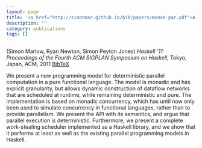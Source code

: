 ```yaml
---
layout: page
title: '<a href="http://simonmar.github.io/bib/papers/monad-par.pdf">A Monad for Deterministic Parallelism</a>'
description: ""
category: publications
tags: []
---
```

(Simon Marlow, Ryan Newton, Simon Peyton Jones) *Haskell '11: Proceedings of the Fourth ACM SIGPLAN Symposium on Haskell*, Tokyo, Japan, ACM, 2011 <a href="monad-par-2011.bib">BibTeX</a>

We present a new programming model for deterministic parallel
computation in a pure functional language.  The model is monadic and
has explicit granularity, but allows dynamic construction of dataflow
networks that are scheduled at runtime, while remaining deterministic
and pure.  The implementation is based on monadic concurrency, which
has until now only been used to simulate concurrency in functional
languages, rather than to provide parallelism.  We present the API
with its semantics, and argue that parallel execution is
deterministic.  Furthermore, we present a complete work-stealing
scheduler implemented as a Haskell library, and we show that it
performs at least as well as the existing parallel programming models
in Haskell.
